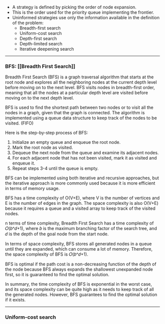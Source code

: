 
- A strategy is defined by picking the order of node expansion. 
- This is the order used for the priority queue implementing the frontier. 
- Uninformed strategies use only the information available in the definition of the problem: 
	-  Breadth-first search 
	- Uniform-cost search 
	- Depth-first search 
	- Depth-limited search 
	- Iterative deepening search

---
### BFS: [[Breadth First Search]]

Breadth First Search (BFS) is a graph traversal algorithm that starts at the root node and explores all the neighboring nodes at the current depth level before moving on to the next level. BFS visits nodes in breadth-first order, meaning that all the nodes at a particular depth level are visited before moving on to the next depth level.

BFS is used to find the shortest path between two nodes or to visit all the nodes in a graph, given that the graph is connected. The algorithm is implemented using a queue data structure to keep track of the nodes to be visited. (FIFO)

Here is the step-by-step process of BFS: 

1.  Initialize an empty queue and enqueue the root node.
2.  Mark the root node as visited.
3.  Dequeue the next node from the queue and examine its adjacent nodes.
4.  For each adjacent node that has not been visited, mark it as visited and enqueue it.
5.  Repeat steps 3-4 until the queue is empty.

BFS can be implemented using both iterative and recursive approaches, but the iterative approach is more commonly used because it is more efficient in terms of memory usage.

BFS has a time complexity of O(V+E), where V is the number of vertices and E is the number of edges in the graph. The space complexity is also O(V+E) because it requires a queue and a visited array to keep track of the visited nodes.

n terms of time complexity, Breadth First Search has a time complexity of 𝑂(𝑏^𝑑+1), where 𝑏 is the maximum branching factor of the search tree, and 𝑑 is the depth of the goal node from the start node.

In terms of space complexity, BFS stores all generated nodes in a queue until they are expanded, which can consume a lot of memory. Therefore, the space complexity of BFS is 𝑂(𝑏^𝑑+1).

BFS is optimal if the path cost is a non-decreasing function of the depth of the node because BFS always expands the shallowest unexpanded node first, so it is guaranteed to find the optimal solution.

In summary, the time complexity of BFS is exponential in the worst case, and its space complexity can be quite high as it needs to keep track of all the generated nodes. However, BFS guarantees to find the optimal solution if it exists.

----

### Uniform-cost search
